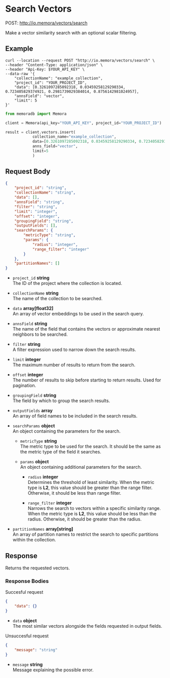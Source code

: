 # Search Vectors

POST: http://io.memora/vectors/search

Make a vector similarity search with an optional scalar filtering.

## Example


```shell
curl --location --request POST "http://io.memora/vectors/search" \
--header "Content-Type: application/json" \
--header "Api-Key: $YOUR_API_KEY" \
--data-raw '{
    "collectionName": "example_collection",
    "project_id": "YOUR_PROJECT_ID",
    "data": [0.3261097285092318, 0.03459258129290334, 0.723405829374921, 0.2981739029384014, 0.8756142981024957],
    "annsField": "vector",
    "limit": 5
}'
```
```python
from memoradb import Memora

client = Memora(api_key="YOUR_API_KEY", project_id="YOUR_PROJECT_ID")

result = client.vectors.insert(
            collection_name="example_collection",
            data=[0.3261097285092318, 0.03459258129290334, 0.723405829374921, 0.2981739029384014, 0.8756142981024957],
            anns_field="vector",
            limit=5
            )
```
## Request Body

```json
{
    "project_id": "string",
    "collectionName": "string",
    "data": [],
    "annsField": "string",
    "filter": "string",
    "limit": "integer",
    "offset": "integer",
    "groupingField": "string",
    "outputFields": [],
    "searchParams": {
        "metricType": "string",
        "params": {
            "radius": "integer",
            "range_filter": "integer"
        }
    },
    "partitionNames": []
}
```

- `project_id` __string__  
  The ID of the project where the collection is located.

- `collectionName` __string__  
  The name of the collection to be searched.

- `data` __array[float32]__  
  An array of vector embeddings to be used in the search query.

- `annsField` __string__  
  The name of the field that contains the vectors or approximate nearest neighbors to be searched.

- `filter` __string__  
  A filter expression used to narrow down the search results.

- `limit` __integer__  
  The maximum number of results to return from the search.

- `offset` __integer__  
  The number of results to skip before starting to return results. Used for pagination.

- `groupingField` __string__  
  The field by which to group the search results.

- `outputFields` __array__  
  An array of field names to be included in the search results.

- `searchParams` __object__  
  An object containing the parameters for the search.

    - `metricType` __string__  
      The metric type to be used for the search. It should be the same as the metric type of the field it searches.

    - `params` __object__  
      An object containing additional parameters for the search.
      
        - `radius` __integer__  
          Determines the threshold of least similarity. When the metric type is **L2**, this value should be greater than the range filter. Otherwise, it should be less than range filter.

        - `range_filter` __integer__  
          Narrows the search to vectors within a specific similarity range. When the metric type is **L2**, this value should be less than the radius. Otherwise, it should be greater than the radius.

- `partitionNames` __array[string]__  
  An array of partition names to restrict the search to specific partitions within the collection.

## Response

Returns the requested vectors.

### Response Bodies

Succesful request
```json
{
    "data": {}
}
```

- `data` __object__ </br> The most similar vectors alongside the fields requested in output fields.



Unsuccesful request
```json
{
    "message": "string"
}
```

- `message` __string__ </br> Message explaining the possible error.